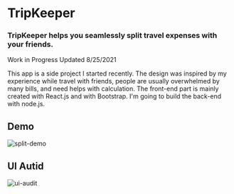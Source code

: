 # TripKeeper



### TripKeeper helps you seamlessly split travel expenses with your friends.

Work in Progress
Updated 8/25/2021

This app is a side project I started recently. The design was inspired by my experience while travel with friends, people are usually overwhelmed by many bills, and need helps with calculation. The front-end part is mainly created with React.js and with Bootstrap. I'm going to build the back-end with node.js.

## Demo
![split-demo](https://yuanyuanhu96.github.io/split-demo.gif)

## UI Autid
![ui-audit](https://yuanyuanhu96.github.io/ui-audit.png)
